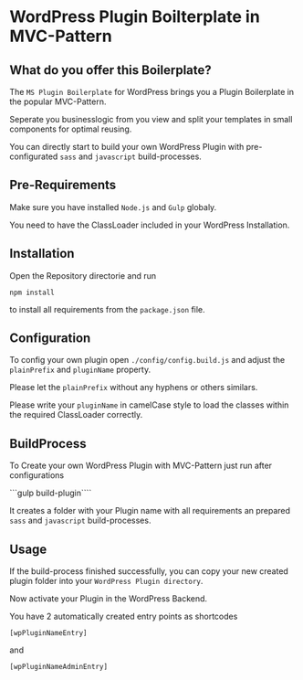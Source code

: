 # WordPress Plugin Boilterplate in MVC-Pattern

## What do you offer this Boilerplate?

The `MS Plugin Boilerplate` for WordPress brings you a Plugin Boilerplate in the popular MVC-Pattern. 

Seperate you businesslogic from you view and split your templates in small components for optimal reusing.

You can directly start to build your own WordPress Plugin with pre-configurated `sass` and `javascript` build-processes.

## Pre-Requirements

Make sure you have installed `Node.js` and `Gulp` globaly.

You need to have the ClassLoader included in your WordPress Installation.

## Installation

Open the Repository directorie and run

```
npm install
```

to install all requirements from the `package.json` file.

## Configuration

To config your own plugin open `./config/config.build.js` and adjust the `plainPrefix` and `pluginName` property.

Please let the `plainPrefix` without any hyphens or others similars.

Please write your `pluginName` in camelCase style to load the classes within the required ClassLoader correctly.

## BuildProcess

To Create your own WordPress Plugin with MVC-Pattern just run after configurations

```gulp build-plugin````

It creates a folder with your Plugin name with all requirements an prepared `sass` and `javascript` build-processes.

## Usage

If the build-process finished successfully, you can copy your new created plugin folder into your `WordPress Plugin directory`.

Now activate your Plugin in the WordPress Backend.

You have 2 automatically created entry points as shortcodes

``` [wpPluginNameEntry] ```

and 

``` [wpPluginNameAdminEntry] ```
